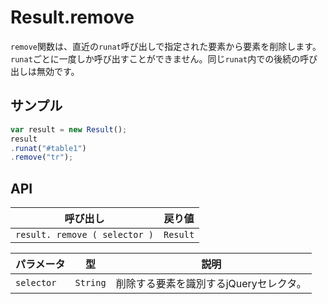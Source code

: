 # Result.remove

`remove`関数は、直近の`runat`呼び出しで指定された要素から要素を削除します。`runat`ごとに一度しか呼び出すことができません。同じ`runat`内での後続の呼び出しは無効です。

## サンプル

```javascript
var result = new Result();
result
.runat("#table1")
.remove("tr");
```

## API

| 呼び出し | 戻り値 |
|---|---|
| `result. remove ( selector )` | `Result` |

| パラメータ | 型 | 説明 |
|---|---|---|
| `selector` | `String` | 削除する要素を識別するjQueryセレクタ。 |